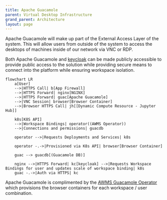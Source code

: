 ```yaml
---
title: Apache Guacamole
parent: Virtual Desktop Infrastructure
grand_parent: Architecture
layout: page
---
```


Apache Guacamole will make up part of the External Access Layer of the system. This will allow users from outside of the system to access the desktops of machines inside of our network via VNC or RDP.

Both Apache Guacamole and [keycloak](../Identity-and-Access-Management/Keycloak.md) can be made publicly accessible to provide public access to the solution while providing secure means to connect into the platform while ensuring workspace isolation.

```mermaid
flowchart LR
    a[User]
    -->|HTTPS Call| b[App Firewall]
    -->|HTTPS Forward| nginx[NGINX]
    -->|HTTPS Forward| guac[Apache Guacamole]
    -->|VNC Session| browser[Browser Container]
    -->|Browser HTTPS Call| jh[[Dynamic Compute Resource - Jupyter Hub]]
    
    k8s[K8S API]
    -->|Workspace Bindings| operator((AWMS Operator)) 
    -->|Connections and permissions| guacdb

    operator -->|Requests Deployments and Services| k8s
    
    operator -.->|Provisioned via K8s API| browser[Browser Container]
    
    guac --> guacdb[(Guacamole DB)]

    nginx -->|HTTPS Forward| kc[keycloak] -->|Requests Workspace Bindings for user and updates scale of workspace binding| k8s
    guac -.->|Auth via HTTPS| kc
```

Apache Guacamole is complimented by the [AWMS Guacamole Operator](../../imported/products/sde/analytics-workspace-management/awms-guacamole-operator/docs/docs/operator.md) which provisions the browser containers for each workspace / user combination.  

